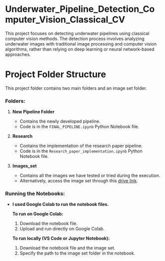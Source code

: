# Underwater_Pipeline_Detection_Computer_Vision_Classical_CV
This project focuses on detecting underwater pipelines using classical computer vision methods. The detection process involves analyzing underwater images with traditional image processing and computer vision algorithms, rather than relying on deep learning or neural network-based approaches.
# Project Folder Structure

This project folder contains two main folders and an image set folder.

### Folders:

1. **New Pipeline Folder**
   - Contains the newly developed pipeline.
   - Code is in the `FINAL_PIPELINE.ipynb` Python Notebook file.

2. **Research**
   - Contains the implementation of the research paper pipeline.
   - Code is in the `Research_paper_implementation.ipynb` Python Notebook file.

3. **Images_set**
   - Contains all the images we have tested or tried during the execution.
   - Alternatively, access the image set through this [drive link](https://drive.google.com/drive/folders/1jCWN-UEeqK3R4FG0b5iPB0WFVzLpjtpF?usp=drive_link).

### Running the Notebooks:

- **I used Google Colab to run the notebook files.**

  **To run on Google Colab:**
  1. Download the notebook file.
  2. Upload and run directly on Google Colab.

  **To run locally (VS Code or Jupyter Notebook):**
  1. Download the notebook file and the image set.
  2. Specify the path to the image set folder in the notebook.
